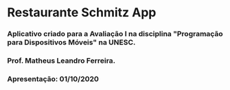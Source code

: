 # Restaurante Schmitz App

### Aplicativo criado para a Avaliação I na disciplina "Programação para Dispositivos Móveis" na UNESC.
### Prof. Matheus Leandro Ferreira.
### Apresentação: 01/10/2020

